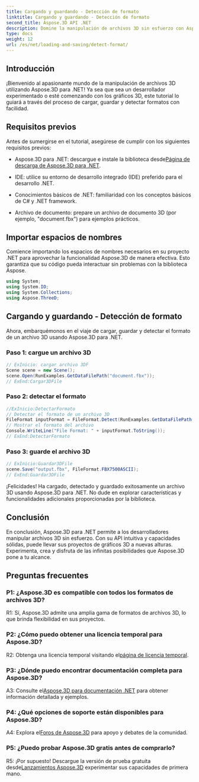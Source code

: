 ```yaml
---
title: Cargando y guardando - Detección de formato
linktitle: Cargando y guardando - Detección de formato
second_title: Aspose.3D API .NET
description: Domine la manipulación de archivos 3D sin esfuerzo con Aspose.3D para .NET. Cargue, guarde y detecte formatos sin problemas.
type: docs
weight: 12
url: /es/net/loading-and-saving/detect-format/
---
```

## Introducción

¡Bienvenido al apasionante mundo de la manipulación de archivos 3D utilizando Aspose.3D para .NET! Ya sea que sea un desarrollador experimentado o esté comenzando con los gráficos 3D, este tutorial lo guiará a través del proceso de cargar, guardar y detectar formatos con facilidad.

## Requisitos previos

Antes de sumergirse en el tutorial, asegúrese de cumplir con los siguientes requisitos previos:

-  Aspose.3D para .NET: descargue e instale la biblioteca desde[Página de descarga de Aspose.3D para .NET](https://releases.aspose.com/3d/net/).

- IDE: utilice su entorno de desarrollo integrado (IDE) preferido para el desarrollo .NET.

- Conocimientos básicos de .NET: familiaridad con los conceptos básicos de C# y .NET framework.

- Archivo de documento: prepare un archivo de documento 3D (por ejemplo, "document.fbx") para ejemplos prácticos.

## Importar espacios de nombres

Comience importando los espacios de nombres necesarios en su proyecto .NET para aprovechar la funcionalidad Aspose.3D de manera efectiva. Esto garantiza que su código pueda interactuar sin problemas con la biblioteca Aspose.

```csharp
using System;
using System.IO;
using System.Collections;
using Aspose.ThreeD;
```

## Cargando y guardando - Detección de formato

Ahora, embarquémonos en el viaje de cargar, guardar y detectar el formato de un archivo 3D usando Aspose.3D para .NET.

### Paso 1: cargue un archivo 3D

```csharp
// ExInicio: cargar archivo 3DF
Scene scene = new Scene();
scene.Open(RunExamples.GetDataFilePath("document.fbx"));
// ExEnd:Cargar3DFile
```

### Paso 2: detectar el formato

```csharp
//ExInicio:DetectarFormato
// Detectar el formato de un archivo 3D
FileFormat inputFormat = FileFormat.Detect(RunExamples.GetDataFilePath("document.fbx"));
// Mostrar el formato del archivo
Console.WriteLine("File Format: " + inputFormat.ToString());
// ExEnd:DetectarFormato
```

### Paso 3: guarde el archivo 3D

```csharp
// ExInicio:Guardar3DFile
scene.Save("output.fbx", FileFormat.FBX7500ASCII);
// ExEnd:Guardar3DFile
```

¡Felicidades! Ha cargado, detectado y guardado exitosamente un archivo 3D usando Aspose.3D para .NET. No dude en explorar características y funcionalidades adicionales proporcionadas por la biblioteca.

## Conclusión

En conclusión, Aspose.3D para .NET permite a los desarrolladores manipular archivos 3D sin esfuerzo. Con su API intuitiva y capacidades sólidas, puede llevar sus proyectos de gráficos 3D a nuevas alturas. Experimenta, crea y disfruta de las infinitas posibilidades que Aspose.3D pone a tu alcance.

## Preguntas frecuentes

### P1: ¿Aspose.3D es compatible con todos los formatos de archivos 3D?

R1: Sí, Aspose.3D admite una amplia gama de formatos de archivos 3D, lo que brinda flexibilidad en sus proyectos.

### P2: ¿Cómo puedo obtener una licencia temporal para Aspose.3D?

 R2: Obtenga una licencia temporal visitando el[página de licencia temporal](https://purchase.aspose.com/temporary-license/).

### P3: ¿Dónde puedo encontrar documentación completa para Aspose.3D?

 A3: Consulte el[Aspose.3D para documentación .NET](https://reference.aspose.com/3d/net/) para obtener información detallada y ejemplos.

### P4: ¿Qué opciones de soporte están disponibles para Aspose.3D?

 A4: Explora el[Foros de Aspose.3D](https://forum.aspose.com/c/3d/18) para apoyo y debates de la comunidad.

### P5: ¿Puedo probar Aspose.3D gratis antes de comprarlo?

R5: ¡Por supuesto! Descargue la versión de prueba gratuita desde[Lanzamientos Aspose.3D](https://releases.aspose.com/) experimentar sus capacidades de primera mano.